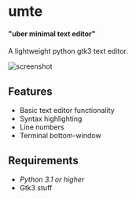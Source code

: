 # umte
#### "uber minimal text editor"
A lightweight python gtk3 text editor.

![screenshot](http://i.imgur.com/Yi44g.png)

## Features
* Basic text editor functionality
* Syntax highlighting
* Line numbers
* Terminal bottom-window

## Requirements
* *Python 3.1 or higher*
* Gtk3 stuff
